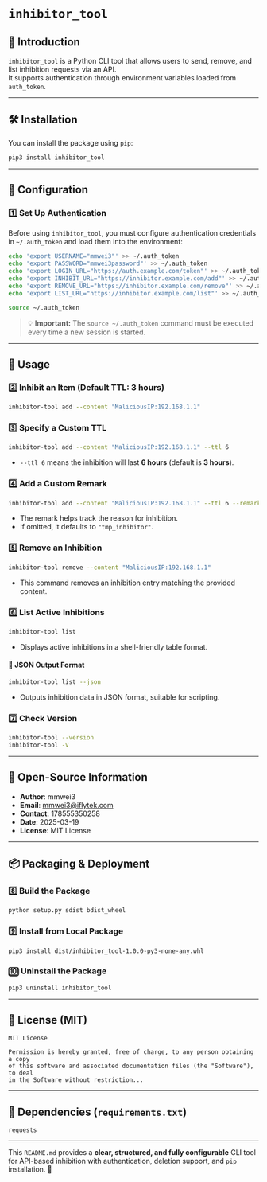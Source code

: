 # **`inhibitor_tool`**  

## **📌 Introduction**  

`inhibitor_tool` is a Python CLI tool that allows users to send, remove, and list inhibition requests via an API.  
It supports authentication through environment variables loaded from `auth_token`.  

---

## **🛠 Installation**  
You can install the package using `pip`:  

```bash
pip3 install inhibitor_tool
```

---

## **🔧 Configuration**  

### **1️⃣ Set Up Authentication**  
Before using `inhibitor_tool`, you must configure authentication credentials in `~/.auth_token` and load them into the environment:  

```bash
echo 'export USERNAME="mmwei3"' >> ~/.auth_token
echo 'export PASSWORD="mmwei3password"' >> ~/.auth_token
echo 'export LOGIN_URL="https://auth.example.com/token"' >> ~/.auth_token
echo 'export INHIBIT_URL="https://inhibitor.example.com/add"' >> ~/.auth_token
echo 'export REMOVE_URL="https://inhibitor.example.com/remove"' >> ~/.auth_token
echo 'export LIST_URL="https://inhibitor.example.com/list"' >> ~/.auth_token

source ~/.auth_token
```

> 💡 **Important:** The `source ~/.auth_token` command must be executed every time a new session is started.

---

## **🚀 Usage**  

### **2️⃣ Inhibit an Item (Default TTL: 3 hours)**  
```bash
inhibitor-tool add --content "MaliciousIP:192.168.1.1"
```

### **3️⃣ Specify a Custom TTL**  
```bash
inhibitor-tool add --content "MaliciousIP:192.168.1.1" --ttl 6
```
- `--ttl 6` means the inhibition will last **6 hours** (default is **3 hours**).  

### **4️⃣ Add a Custom Remark**  
```bash
inhibitor-tool add --content "MaliciousIP:192.168.1.1" --ttl 6 --remark "Security alert"
```
- The remark helps track the reason for inhibition.  
- If omitted, it defaults to `"tmp_inhibitor"`.

### **5️⃣ Remove an Inhibition**  
```bash
inhibitor-tool remove --content "MaliciousIP:192.168.1.1"
```
- This command removes an inhibition entry matching the provided content.  

### **6️⃣ List Active Inhibitions**  
```bash
inhibitor-tool list
```
- Displays active inhibitions in a shell-friendly table format.

#### **🔹 JSON Output Format**  
```bash
inhibitor-tool list --json
```
- Outputs inhibition data in JSON format, suitable for scripting.

### **7️⃣ Check Version**  
```bash
inhibitor-tool --version
inhibitor-tool -V
```

---

## **📜 Open-Source Information**  
- **Author**: mmwei3  
- **Email**: mmwei3@iflytek.com  
- **Contact**: 178555350258  
- **Date**: 2025-03-19  
- **License**: MIT License  

---

## **📦 Packaging & Deployment**  

### **8️⃣ Build the Package**  
```bash
python setup.py sdist bdist_wheel
```

### **9️⃣ Install from Local Package**  
```bash
pip3 install dist/inhibitor_tool-1.0.0-py3-none-any.whl
```

### **🔟 Uninstall the Package**  
```bash
pip3 uninstall inhibitor_tool
```

---

## **📜 License (MIT)**  
```text
MIT License

Permission is hereby granted, free of charge, to any person obtaining a copy
of this software and associated documentation files (the "Software"), to deal
in the Software without restriction...
```

---

## **📌 Dependencies (`requirements.txt`)**  
```text
requests
```

---

This `README.md` provides a **clear, structured, and fully configurable** CLI tool for API-based inhibition with authentication, deletion support, and `pip` installation. 🚀

